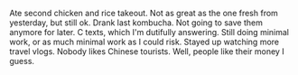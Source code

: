 Ate second chicken and rice takeout. Not as great as the one fresh from yesterday, but still ok. Drank last kombucha. Not going to save them anymore for later. C texts, which I'm dutifully answering. Still doing minimal work, or as much minimal work as I could risk. Stayed up watching more travel vlogs. Nobody likes Chinese tourists. Well, people like their money I guess.
